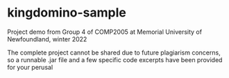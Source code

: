 # kingdomino-sample
Project demo from Group 4 of COMP2005 at Memorial University of Newfoundland, winter 2022

The complete project cannot be shared due to future plagiarism concerns, so a runnable .jar file and a few specific code excerpts have been provided for your perusal
